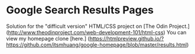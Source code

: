 # Google Search Results Pages
Solution for the "difficult version" HTML/CSS project on [The Odin Project.] (http://www.theodinproject.com/web-development-101/html-css)
You can view my homepage clone [here.] (https://htmlpreview.github.io/?https://github.com/itsmhuang/google-homepage/blob/master/results.html)
